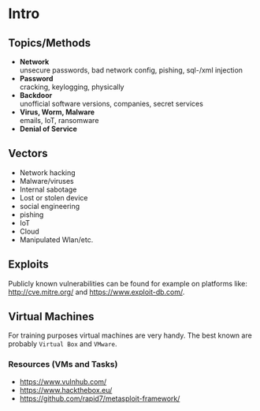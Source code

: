 # Intro

## Topics/Methods

- **Network**  
  unsecure passwords, bad network config, pishing, sql-/xml injection
- **Password**  
  cracking, keylogging, physically
- **Backdoor**  
  unofficial software versions, companies, secret services
- **Virus, Worm, Malware**  
  emails, IoT, ransomware
- **Denial of Service**

## Vectors

- Network hacking
- Malware/viruses
- Internal sabotage
- Lost or stolen device
- social engineering
- pishing
- IoT
- Cloud
- Manipulated Wlan/etc.

## Exploits

Publicly known vulnerabilities can be found for example on platforms like: http://cve.mitre.org/ and
https://www.exploit-db.com/.

## Virtual Machines

For training purposes virtual machines are very handy.
The best known are probably `Virtual Box` and `VMware`.

### Resources (VMs and Tasks)

- https://www.vulnhub.com/
- https://www.hackthebox.eu/
- https://github.com/rapid7/metasploit-framework/
